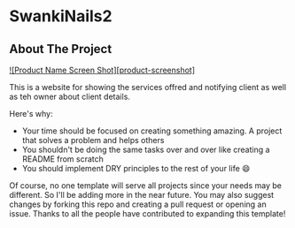 # SwankiNails2


<!-- ABOUT THE PROJECT -->
## About The Project

[![Product Name Screen Shot][product-screenshot]](https://example.com)

This is a website for showing the services offred and notifying client as well as teh owner about client details.

Here's why:
* Your time should be focused on creating something amazing. A project that solves a problem and helps others
* You shouldn't be doing the same tasks over and over like creating a README from scratch
* You should implement DRY principles to the rest of your life :smile:

Of course, no one template will serve all projects since your needs may be different. So I'll be adding more in the near future. You may also suggest changes by forking this repo and creating a pull request or opening an issue. Thanks to all the people have contributed to expanding this template!
